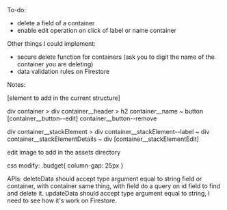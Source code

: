To-do:

- delete a field of a container
- enable edit operation on click of label or name container

Other things I could implement:

- secure delete function for containers (ask you to digit the name of the container you are deleting)
- data validation rules on Firestore



Notes:

[element to add in the current structure]

div container > div container__header > h2 container__name ~ button [container__button--edit] container__button--remove

div container__stackElement 	> div container__stackElement--label ~ div container__stackElementDetails ~ div [container__stackElementEdit]

edit image to add in the assets directory

css modify:
.budget{
column-gap: 25px
}

APIs:
deleteData should accept type argument equal to string field or container, with container same thing, with field do a query on id field to find and delete it.
updateData should accept type argument equal to string, I need to see how it's work on Firestore.